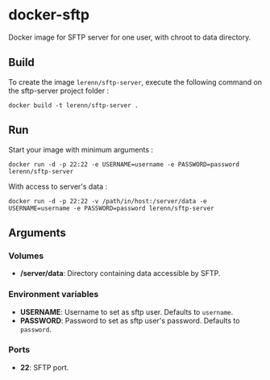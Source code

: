 # docker-sftp

Docker image for SFTP server for one user, with chroot to data directory.

## Build

To create the image `lerenn/sftp-server`, execute the following command on the sftp-server project folder :

    docker build -t lerenn/sftp-server .

## Run

Start your image with minimum arguments :

    docker run -d -p 22:22 -e USERNAME=username -e PASSWORD=password lerenn/sftp-server

With access to server's data :

    docker run -d -p 22:22 -v /path/in/host:/server/data -e USERNAME=username -e PASSWORD=password lerenn/sftp-server

## Arguments

### Volumes

* **/server/data**: Directory containing data accessible by SFTP.

### Environment variables

* **USERNAME**: Username to set as sftp user. Defaults to `username`.
* **PASSWORD**: Password to set as sftp user's password. Defaults to `password`.

### Ports

* **22**: SFTP port.
